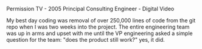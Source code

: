 Permission TV - 2005
Principal Consulting Engineer - Digital Video

My best day coding was removal of over 250,000 lines of code from the git repo when I was two weeks into the project.  The entire engineering team was up in arms and upset with me until the VP engineering asked a simple question for the team: "does the product still work?" yes, it did.
